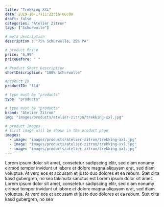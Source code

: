 ```yaml
---
title: "Trekking XXL"
date: 2019-10-17T11:22:16+06:00
draft: false
categories: "Atelier Zitron"
tags: ["Schurwolle"]	

# meta description
description : "75% Schurwolle, 25% PA"

# product Price
price: "6,99"
priceBefore: " "

# Product Short Description
shortDescription: "100% Schurwolle"

#product ID
productID: "114"

# type must be "products"
type: "products"

# type must be "products"
brand: "Atelier Zitron"
img: "images/products/atelier-zitron/trekking-xxl.jpg"   

# product Images
# first image will be shown in the product page
images:
  - image: "images/products/atelier-zitron/trekking-xxl.jpg"
  - image: "images/products/atelier-zitron/trekking-xxl.jpg"
  - image: "images/products/atelier-zitron/trekking-xxl.jpg"
---
```


Lorem ipsum dolor sit amet, consetetur sadipscing elitr, sed diam nonumy eirmod tempor invidunt ut labore et dolore magna aliquyam erat, sed diam voluptua. At vero eos et accusam et justo duo dolores et ea rebum. Stet clita kasd gubergren, no sea takimata sanctus est Lorem ipsum dolor sit amet. Lorem ipsum dolor sit amet, consetetur sadipscing elitr, sed diam nonumy eirmod tempor invidunt ut labore et dolore magna aliquyam erat, sed diam voluptua. At vero eos et accusam et justo duo dolores et ea rebum. Stet clita kasd gubergren, no sea 
